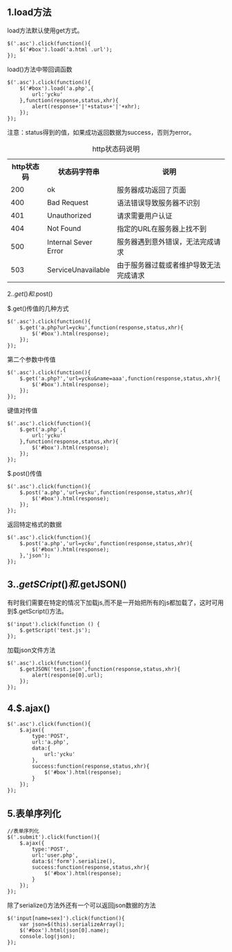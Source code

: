 ## 1.load方法 ##
load方法默认使用get方式。

	$('.asc').click(function(){
		$('#box').load('a.html .url');
	});

load()方法中带回调函数

	$('.asc').click(function(){
		$('#box').load('a.php',{
			url:'ycku'
		},function(response,status,xhr){
			alert(response+'|'+status+'|'+xhr);
		});
	});

注意：status得到的值，如果成功返回数据为success，否则为error。

<table>
		<caption>http状态码说明</caption>
		<tr>
			<th>http状态码</th>
			<th>状态码字符串</th>
			<th>说明</th>
		</tr>
		<tr>
			<td>200</td>
			<td>ok</td>
			<td>服务器成功返回了页面</td>
		</tr>
		<tr>
			<td>400</td>
			<td>Bad Request</td>
			<td>语法错误导致服务器不识别</td>
		</tr>
		<tr>
			<td>401</td>
			<td>Unauthorized</td>
			<td>请求需要用户认证</td>
		</tr>
		<tr>
			<td>404</td>
			<td>Not Found</td>
			<td>指定的URL在服务器上找不到</td>
		</tr>
		<tr>
			<td>500</td>
			<td>Internal Sever Error</td>
			<td>服务器遇到意外错误，无法完成请求</td>
		</tr>
		<tr>
			<td>503</td>
			<td>ServiceUnavailable</td>
			<td>由于服务器过载或者维护导致无法完成请求</td>
		</tr>
	</table>

2.$.get()和$.post()

$.get()传值的几种方式   

	$('.asc').click(function(){
		$.get('a.php?url=ycku',function(response,status,xhr){
			$('#box').html(response);
		});
	});

第二个参数中传值


	$('.asc').click(function(){
		$.get('a.php?','url=ycku&name=aaa',function(response,status,xhr){
			$('#box').html(response);
		});
	});

键值对传值


	$('.asc').click(function(){
		$.get('a.php',{
			url:'ycku'
		},function(response,status,xhr){
			$('#box').html(response);
		});
	});

$.post()传值  

	$('.asc').click(function(){
		$.post('a.php','url=ycku',function(response,status,xhr){
			$('#box').html(response);
		});
	});

返回特定格式的数据


	$('.asc').click(function(){
		$.post('a.php','url=ycku',function(response,status,xhr){
			$('#box').html(response);
		},'json');
	});

## 3.$.getSCript()和$.getJSON() ##
有时我们需要在特定的情况下加载js,而不是一开始把所有的js都加载了，这时可用到$.getScript()方法。

	$('input').click(function () {
		$.getScript('test.js');
	});

加载json文件方法

	$('.asc').click(function(){
		$.getJSON('test.json',function(response,status,xhr){
			alert(response[0].url);
		});
	});


## 4.$.ajax() ##

	$('.asc').click(function(){
		$.ajax({
			type:'POST',
			url:'a.php',
			data:{
				url:'ycku'
			},
			success:function(response,status,xhr){
				$('#box').html(response);
			}
		});
	});

## 5.表单序列化 ##

	//表单序列化
	$('.submit').click(function(){
		$.ajax({
			type:'POST',
			url:'user.php',
			data:$('form').serialize(),
			success:function(response,status,xhr){
				$('#box').html(response);
			}
		});
	});

除了serialize()方法外还有一个可以返回json数据的方法


	$('input[name=sex]').click(function(){
		var json=$(this).serializeArray();
		$('#box').html(json[0].name);
		console.log(json);
	});